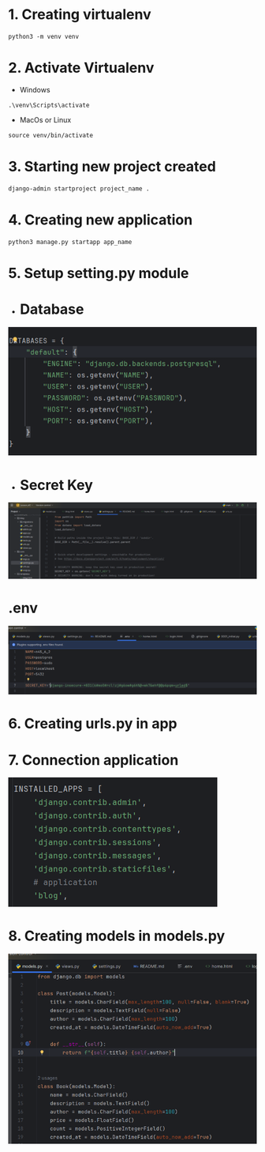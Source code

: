 # 1. Creating virtualenv
```shell
python3 -m venv venv
```
# 2. Activate Virtualenv
- Windows
```shell
.\venv\Scripts\activate
```

- MacOs or Linux
```shell
source venv/bin/activate
```

# 3. Starting new project created
```shell
django-admin startproject project_name .
```

# 4. Creating new application
```shell
python3 manage.py startapp app_name
```

# 5. Setup setting.py module
- # Database
![img.png](img.png)
- # Secret Key
![img_1.png](img_1.png)
# .env
![img_2.png](img_2.png)

# 6. Creating urls.py in app
# 7. Connection application
![img_3.png](img_3.png)

# 8. Creating models in models.py

![img_4.png](img_4.png)
